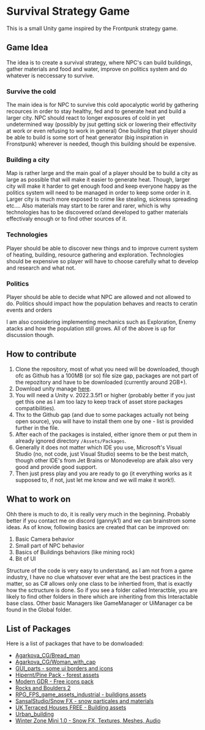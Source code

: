# Survival Strategy Game

This is a small Unity game inspired by the Frontpunk strategy game.

## Game Idea

The idea is to create a survival strategy, where NPC's can build buildings, gather materials and food and water, improve on politics system and do whatever is neccessary to survive.

### Survive the cold

The main idea is for NPC to survive this cold apocalyptic world by gathering recources in order to stay healthy, fed and to generate heat and build a larger city.
NPC should react to longer exposures of cold in yet undetermined way (possibly by jsut getting sick or lowering their effectivity at work or even refusing to work in general)
One building that player should be able to build is some sort of heat generator (big inspiration in Fronstpunk) wherever is needed, though this building should be expensive.

### Building a city

Map is rather large and the main goal of a player should be to build a city as large as possible that will make it easier to generate heat. Though, larger city will make it harder to get enough food
and keep everyone happy as the politics system will need to be managed in order to keep some order in it. Larger city is much more exposed to crime like stealing, sickness spreading etc.... Also
materials may start to be rarer and rarer, which is why technologies has to be discovered or/and developed to gather materials effectivaly enough or to find other sources of it.

### Technologies

Player should be able to discover new things and to improve current system of heating, building, resource gathering and exploration. Technologies should be expensive so player will have to choose
carefully what to develop and research and what not.

### Politics

Player should be able to decide what NPC are allowed and not allowed to do. Politics should impact how the population behaves and reacts to ceratin events and orders

I am also considering implementing mechanics such as Exploration, Enemy atacks and how the population still grows. All of the above is up for discussion though.

## How to contribute

1. Clone the repository, most of what you need will be downloaded, though ofc as Github has a 100MB (or so) file size gap, packages are not part of the repozitory and have to be downloaded (currently around 2GB+).
2. Download unity manage [here](https://unity.com/download).
3. You will need a Unity v. 2022.3.5f1 or higher (probably better if you just get this one as I am too lazy to keep track of asset store packages compatibilities).
4. Thx to the Github gap (and due to some packages actually not being open source), you will have to install them one by one - list is provided further in the file.
5. After each of the packages is instaled, either ignore them or put them in already ignored directory `/Assets/Packages`.
6. Generally it does not matter which IDE you use, Microsoft's Visual Studio (no, not code, just Visual Studio) seems to be the best match, though other IDE's from Jet Brains or Monodevelop are afaik also very good and provide good support.
7. Then just press play and you are ready to go (it everything works as it supposed to, if not, just let me know and we will make it work!).

## What to work on

Ohh there is much to do, it is really very much in the beginning. Probably better if you contact me on discord (gannyk1) and we can brainstrom some ideas. As of know, following basics are created that can be improved on:

1. Basic Camera behavior
2. Small part of NPC behavior
3. Basics of Buildings behaviors (like mining rock)
4. Bit of UI

Structure of the code is very easy to understand, as I am not from a game industry, I have no clue whatsover ever what are the best practices in the matter, so as C# allows only one class to be inhertied from, that is exactly how the sctructure is done. So if you see a folder called Interactble, you are likely to find other folders in there which are inheriting from this Interactable base class. Other basic Managers like GameManager or UiManager ca be found in the Global folder.

## List of Packages

Here is a list of packages that have to be donwloaded:

- [Agarkova_CG/Bread_man](https://assetstore.unity.com/packages/3d/characters/humanoids/humans/beard-man-in-jeans-and-shirt-221725#content)
- [Agarkova_CG/Woman_with_cap](https://assetstore.unity.com/packages/3d/characters/humanoids/humans/woman-with-cap-and-jacket-221114)
- [GUI_parts - some ui borders and icons](https://assetstore.unity.com/packages/2d/gui/icons/gui-parts-159068)
- [Hipernt/Pine Pack - forest assets](https://assetstore.unity.com/packages/3d/vegetation/trees/realistic-pine-tree-pack-232166#content)
- [Modern GDR - Free icons pack](https://assetstore.unity.com/packages/2d/gui/icons/modern-rpg-free-icons-pack-264706)
- [Rocks and Boulders 2](https://assetstore.unity.com/packages/3d/props/exterior/rock-and-boulders-2-6947)
- [RPG_FPS_game_assets_industrial - buildigns assets](https://assetstore.unity.com/packages/3d/environments/industrial/rpg-fps-game-assets-for-pc-mobile-industrial-set-v2-0-86679#content)
- [SansalStudio/Snow FX - snow particales and materials](https://assetstore.unity.com/packages/vfx/fx-snow-240358#content)
- [UK Terraced Houses FREE - Building assets](https://assetstore.unity.com/packages/3d/environments/urban/uk-terraced-houses-pack-free-63481)
- [Urban_building](https://assetstore.unity.com/packages/3d/props/exterior/urban-building-130318)
- [Winter Zone Mini 1.0 - Snow FX, Textures, Meshes, Audio](https://assetstore.unity.com/packages/3d/environments/landscapes/winter-zone-mini-107583)
